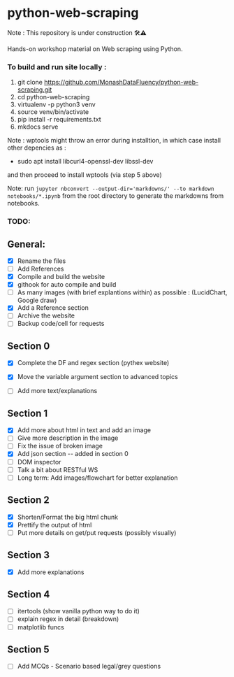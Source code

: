 # python-web-scraping

Note : This repository is under construction 🛠️⚠️

Hands-on workshop material on Web scraping using Python.

### To build and run site locally :

1. git clone https://github.com/MonashDataFluency/python-web-scraping.git
2. cd python-web-scraping
3. virtualenv -p python3 venv
4. source venv/bin/activate
5. pip install -r requirements.txt
6. mkdocs serve

Note : wptools might throw an error during installtion, in which case install other depencies as : 
- sudo apt install libcurl4-openssl-dev libssl-dev  

and then proceed to install wptools (via step 5 above)

Note: run `jupyter nbconvert --output-dir='markdowns/' --to markdown notebooks/*.ipynb` from the root directory to generate the markdowns from notebooks.

### TODO: 
## General:
- [x] Rename the files
- [ ] Add References
- [x] Compile and build the website
- [x] githook for auto compile and build
- [ ] As many images (with brief explantions within) as possible : (LucidChart,  Google draw)
- [x] Add a Reference section
- [ ] Archive the website 
- [ ] Backup code/cell for requests

## Section 0
- [x] Complete the DF and regex section (pythex website)
- [x] Move the variable argument section to advanced topics
- [ ] Add more text/explanations


## Section 1
- [x] Add more about html in text and add an image
- [ ] Give more description in the image
- [ ] Fix the issue of broken image
- [x] Add json section -- added in section 0
- [ ] DOM inspector
- [ ] Talk a bit about RESTful WS
- [ ] Long term: Add images/flowchart for better explanation 
 
## Section 2 
- [x] Shorten/Format the big html chunk
- [x] Prettify the output of html
- [ ] Put more details on get/put requests (possibly visually)

## Section 3
- [x] Add more explanations

## Section 4
- [ ] itertools (show vanilla python way to do it)
- [ ] explain regex in detail (breakdown)
- [ ] matplotlib funcs

## Section 5
- [ ] Add MCQs - Scenario based legal/grey questions
 
